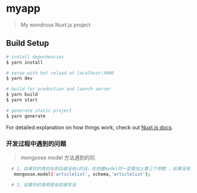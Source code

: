 <!--
 * @description: 
 * @param: 
 * @author: Fei
 * @return: 
 * @Date: 2020-08-21 12:09:30
-->
# myapp

> My wondrous Nuxt.js project

## Build Setup

```bash
# install dependencies
$ yarn install

# serve with hot reload at localhost:3000
$ yarn dev

# build for production and launch server
$ yarn build
$ yarn start

# generate static project
$ yarn generate
```

For detailed explanation on how things work, check out [Nuxt.js docs](https://nuxtjs.org).


### 开发过程中遇到的问题

> mongoose model 方法遇到的坑

```bash
  # 1、如果你的表的名称后缀没有s的话，在创建model时一定要加上第三个参数 ，如果没有第三个参数 mongoose会自动查找第一个参数加上s后的表名
   mongoose.model('articlelist', schema,'articlelist');

  # 2、如果你的表明里有驼峰写法  
```